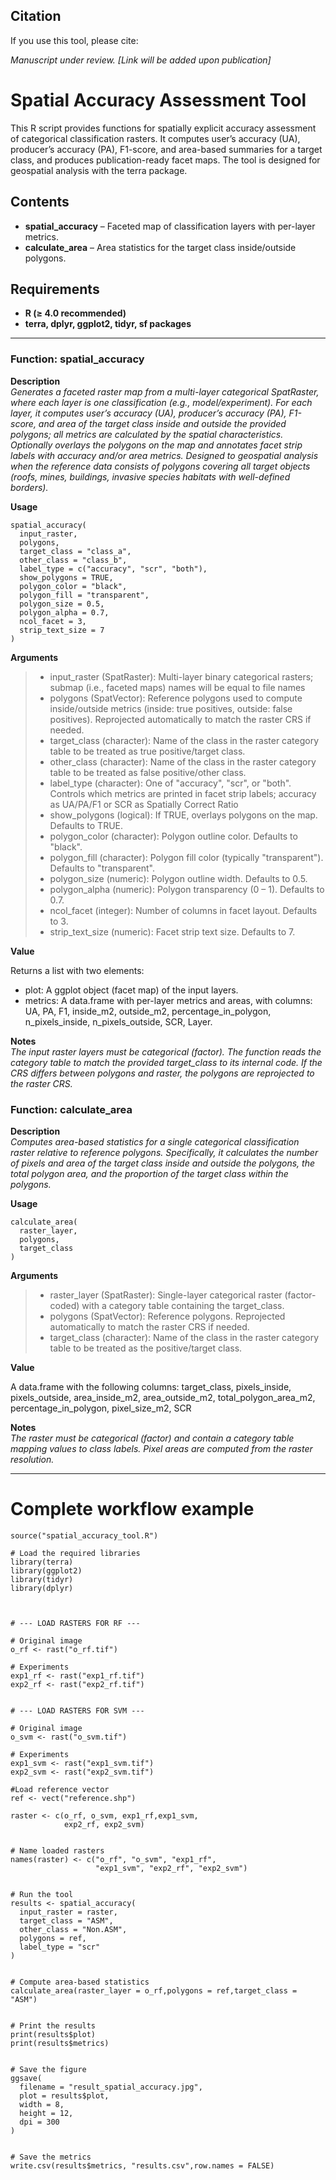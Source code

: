 ## Citation

If you use this tool, please cite:

*Manuscript under review.*
*[Link will be added upon publication]*

# Spatial Accuracy Assessment Tool

This R script provides functions for spatially explicit accuracy assessment of categorical classification rasters. It computes user’s accuracy (UA), producer’s accuracy (PA), F1-score, and area-based summaries for a target class, and produces publication-ready facet maps. The tool is designed for geospatial analysis with the terra package.

## Contents

- **spatial_accuracy** – Faceted map of classification layers with per-layer metrics.
- **calculate_area** – Area statistics for the target class inside/outside polygons.

## Requirements

- **R (≥ 4.0 recommended)**
- **terra, dplyr, ggplot2, tidyr, sf packages**

---

### Function: spatial_accuracy

**Description**\
*Generates a faceted raster map from a multi-layer categorical SpatRaster, where each layer is one classification (e.g., model/experiment). For each layer, it computes user’s accuracy (UA), producer’s accuracy (PA), F1-score, and area of the target class inside and outside the provided polygons; all metrics are calculated by the spatial characteristics. Optionally overlays the polygons on the map and annotates facet strip labels with accuracy and/or area metrics. Designed to geospatial analysis when the reference data consists of polygons covering all target objects (roofs, mines, buildings, invasive species habitats with well-defined borders).*

**Usage**

```
spatial_accuracy(
  input_raster,
  polygons,
  target_class = "class_a",
  other_class = "class_b",
  label_type = c("accuracy", "scr", "both"),
  show_polygons = TRUE,
  polygon_color = "black",
  polygon_fill = "transparent",
  polygon_size = 0.5,
  polygon_alpha = 0.7,
  ncol_facet = 3,
  strip_text_size = 7
)
```

**Arguments**

> - input_raster (SpatRaster): Multi-layer binary categorical rasters; submap (i.e., faceted maps) names will be equal to file names
> - polygons (SpatVector): Reference polygons used to compute inside/outside metrics (inside: true positives, outside: false positives). Reprojected automatically to match the raster CRS if needed.
> - target_class (character): Name of the class in the raster category table to be treated as true positive/target class.
> - other_class (character): Name of the class in the raster category table to be treated as false positive/other class.
> - label_type (character): One of "accuracy", "scr", or "both". Controls which metrics are printed in facet strip labels; accuracy as UA/PA/F1 or SCR as Spatially Correct Ratio 
> - show_polygons (logical): If TRUE, overlays polygons on the map. Defaults to TRUE.
> - polygon_color (character): Polygon outline color. Defaults to "black".
> - polygon_fill (character): Polygon fill color (typically "transparent"). Defaults to "transparent".
> - polygon_size (numeric): Polygon outline width. Defaults to 0.5.
> - polygon_alpha (numeric): Polygon transparency (0 – 1). Defaults to 0.7.
> - ncol_facet (integer): Number of columns in facet layout. Defaults to 3.
> - strip_text_size (numeric): Facet strip text size. Defaults to 7.

**Value**

Returns a list with two elements:
 - plot: A ggplot object (facet map) of the input layers.
 - metrics: A data.frame with per-layer metrics and areas, with columns:
  UA, PA, F1, inside_m2, outside_m2, percentage_in_polygon, n_pixels_inside,
  n_pixels_outside, SCR, Layer.


**Notes**\
*The input raster layers must be categorical (factor). The function reads the category table to match the provided target_class to its internal code. If the CRS differs between polygons and raster, the polygons are reprojected to the raster CRS.*

### Function: calculate_area

**Description**\
*Computes area-based statistics for a single categorical classification raster relative to reference polygons. Specifically, it calculates the number of pixels and area of the target class inside and outside the polygons, the total polygon area, and the proportion of the target class within the polygons.*

**Usage**

```
calculate_area(
  raster_layer,
  polygons,
  target_class
)
```
**Arguments**

> - raster_layer (SpatRaster): Single-layer categorical raster (factor-coded) with a category table containing the target_class.
> - polygons (SpatVector): Reference polygons. Reprojected automatically to match the raster CRS if needed.
> - target_class (character): Name of the class in the raster category table to be treated as the positive/target class.

**Value**

A data.frame with the following columns:
  target_class, pixels_inside, pixels_outside,
  area_inside_m2, area_outside_m2,
  total_polygon_area_m2, percentage_in_polygon,
  pixel_size_m2, SCR

**Notes**\
*The raster must be categorical (factor) and contain a category table mapping values to class labels. Pixel areas are computed from the raster resolution.*

---

# Complete workflow example

```
source("spatial_accuracy_tool.R")

# Load the required libraries
library(terra)
library(ggplot2)
library(tidyr)
library(dplyr)



# --- LOAD RASTERS FOR RF ---

# Original image
o_rf <- rast("o_rf.tif")   

# Experiments
exp1_rf <- rast("exp1_rf.tif")
exp2_rf <- rast("exp2_rf.tif")


# --- LOAD RASTERS FOR SVM ---

# Original image
o_svm <- rast("o_svm.tif")

# Experiments
exp1_svm <- rast("exp1_svm.tif")
exp2_svm <- rast("exp2_svm.tif")

#Load reference vector
ref <- vect("reference.shp")

raster <- c(o_rf, o_svm, exp1_rf,exp1_svm,
            exp2_rf, exp2_svm)


# Name loaded rasters
names(raster) <- c("o_rf", "o_svm", "exp1_rf",
                   "exp1_svm", "exp2_rf", "exp2_svm")


# Run the tool
results <- spatial_accuracy(
  input_raster = raster,
  target_class = "ASM",
  other_class = "Non.ASM",
  polygons = ref,
  label_type = "scr"
)


# Compute area-based statistics
calculate_area(raster_layer = o_rf,polygons = ref,target_class = "ASM")


# Print the results
print(results$plot)
print(results$metrics)


# Save the figure
ggsave(
  filename = "result_spatial_accuracy.jpg",
  plot = results$plot,   
  width = 8,             
  height = 12,           
  dpi = 300              
)


# Save the metrics
write.csv(results$metrics, "results.csv",row.names = FALSE)

```
